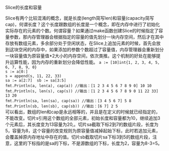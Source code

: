 Slice的长度和容量

Slice有两个比较混淆的概念，就是长度(length简写len)和容量(capacity简写cap)，何谓长度？这个长度跟数组的长度是一个概念，即在内存中进行了初始化实际存在的元素的个数。何谓容量？如果通过make函数创建Slice的时候指定了容量参数，那内存管理器会根据指定的容量的值先划分一块内存空间，然后才在其中存放有数组元素，多余部分处于空闲状态，在Slice上追加元素的时候，首先会放到这块空闲的内存中，如果添加的参数个数超过了容量值，内存管理器会重新划分一块容量值为原容量值*2大小的内存空间，依次类推。这个机制的好处在能够提升运算性能，因为内存的重新划分会降低性能。
`a := [10]int{1, 2, 3, 4, 5, 6, 7, 8, 9, 0}`  
`s := a[0:]`  
`s = append(s, 11, 22, 33)`   
`sa := a[2:7]  sb := sa[3:5]`  
`fmt.Println(a, len(a), cap(a)) //输出：[1 2 3 4 5 6 7 8 9 0] 10 10`  
`fmt.Println(s, len(s), cap(s)) //输出：[1 2 3 4 5 6 7 8 9 0 11 22 33] 13 20`  
`fmt.Println(sa, len(sa), cap(sa)) //输出：[3 4 5 6 7] 5 8`   
`fmt.Println(sb, len(sb), cap(sb)) //输出：[6 7] 2 5`  
可以看出，数组的len和cap是永远相等的，并且是在定义的时候就已经指定的，不能改变。切片s引用这个数组的全部元素，初始长度和容量都为10，继续追加3个元素后，其长度变为13容量为20,。切片sa截取下标2到7的数组片段，长度为5，容量为8，这个容量的改变规则为原容量值减掉起始下标，此时若追加元素，会覆盖掉原内存地址中存在的值。切片sb截取切片sa下标3到5的数组片段，注意，这里的下标指的是sa的下标，不是源数组的下标，长度为2，容量为8-3=5。
